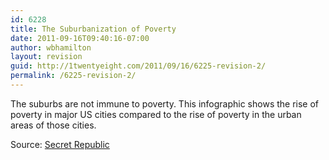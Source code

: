 ```yaml
---
id: 6228
title: The Suburbanization of Poverty
date: 2011-09-16T09:40:16-07:00
author: wbhamilton
layout: revision
guid: http://1twentyeight.com/2011/09/16/6225-revision-2/
permalink: /6225-revision-2/
---
```

The suburbs are not immune to poverty. This infographic shows the rise of poverty in major US cities compared to the rise of poverty in the urban areas of those cities.

Source: [Secret Republic](http://secretrepublic.com/post/10201144096/the-suburbanization-of-poverty-an-infographic)